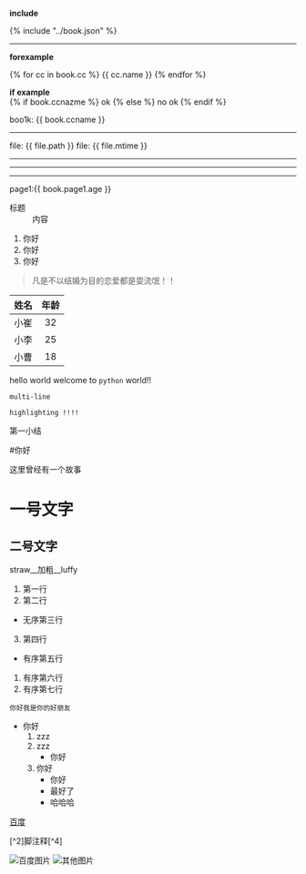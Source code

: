 **include**

{% include "../book.json" %}

***

**forexample**

{% for cc in book.cc %}
    {{ cc.name }}
{% endfor %}

**if example** <br>
{% if book.ccnazme %}
    ok
{% else %}
    no ok
{% endif %}

boo1k: {{ book.ccname }}
***

file: {{ file.path }}
file: {{ file.mtime }}

---
***
___
page1:{{ book.page1.age }}


<dl>
<dt>标题</dt>
<dd>内容</dd>
</dl>

<ol>
<li>你好</li>
<li>你好</li>
<li>你好</li>
</ol>

>凡是不以结婚为目的恋爱都是耍流氓！！   

|姓名|年龄|
|----|:----:|
|小崔|32|
|小李|25|
|小曹|18|


hello world welcome to `python` world!!

```
multi-line

highlighting !!!!

```




第一小结

#你好

这里曾经有一个故事

一号文字
==
二号文字
--

straw__加粗__luffy

1. 第一行
2. 第二行
  * 无序第三行
3. 第四行
  *  有序第五行
  1. 有序第六行
  1. 有序第七行



    你好我是你的好朋友


* 你好
    1. zzz
    2. zzz
        * 你好
    1. 你好
        * 你好
        - 最好了
        + 哈哈哈
            

[百度](http://www.baidu.com)


[^2]脚注释[^4]
 
 
 
![百度图片](https://mail.aliyun.com/static/2705906/images/logo.png "其实是阿里")
![其他图片][logo]

[zzzz]:http://www.baidu.com

[logo]:http://img1.cache.netease.com/stock/2015/9/22/2015092209455604808.jpg

